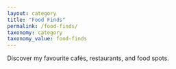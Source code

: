 ```yaml
---
layout: category
title: "Food Finds"
permalink: /food-finds/
taxonomy: category
taxonomy_value: food-finds
---
```


Discover my favourite cafés, restaurants, and food spots.
